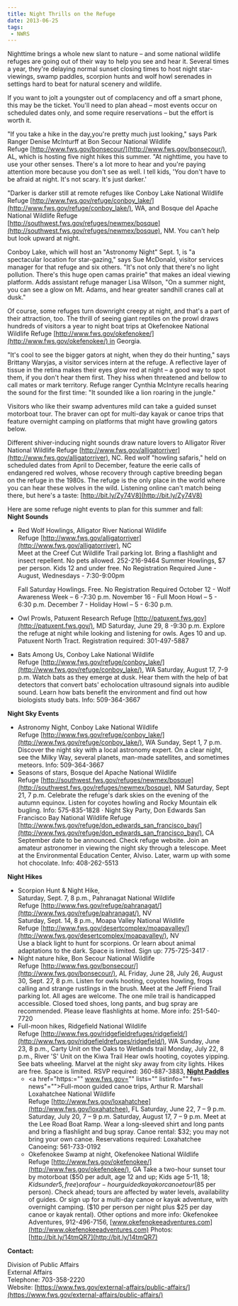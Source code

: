 ```yaml
---
title: Night Thrills on the Refuge
date: 2013-06-25
tags:
 - NWRS
---
```


Nighttime brings a whole new slant to nature – and some national wildlife refuges are going out of their way to help you see and hear it. Several times a year, they're delaying normal sunset closing times to host night star-viewings, swamp paddles, scorpion hunts and wolf howl serenades in settings hard to beat for natural scenery and wildlife.  

If you want to jolt a youngster out of complacency and off a smart phone, this may be the ticket. You'll need to plan ahead – most events occur on scheduled dates only, and some require reservations – but the effort is worth it.  

"If you take a hike in the day,you're pretty much just looking," says Park Ranger Denise McInturff at Bon Secour National Wildlife Refuge [http://www.fws.gov/bonsecour/](http://www.fws.gov/bonsecour/), AL, which is hosting five night hikes this summer. "At nighttime, you have to use your other senses. There's a lot more to hear and you're paying attention more because you don't see as well. I tell kids, 'You don't have to be afraid at night. It's not scary. It's just darker.'  

"Darker is darker still at remote refuges like Conboy Lake National Wildlife Refuge [http://www.fws.gov/refuge/conboy_lake/](http://www.fws.gov/refuge/conboy_lake/), WA, and Bosque del Apache National Wildlife Refuge [http://southwest.fws.gov/refuges/newmex/bosque](http://southwest.fws.gov/refuges/newmex/bosque), NM. You can't help but look upward at night.  

Conboy Lake, which will host an "Astronomy Night" Sept. 1, is "a spectacular location for star-gazing," says Sue McDonald, visitor services manager for that refuge and six others. "It's not only that there's no light pollution. There's this huge open camas prairie" that makes an ideal viewing platform. Adds assistant refuge manager Lisa Wilson, "On a summer night, you can see a glow on Mt. Adams, and hear greater sandhill cranes call at dusk."  

Of course, some refuges turn downright creepy at night, and that's a part of their attraction, too. The thrill of seeing giant reptiles on the prowl draws hundreds of visitors a year to night boat trips at Okefenokee National Wildlife Refuge [http://www.fws.gov/okefenokee/](http://www.fws.gov/okefenokee/) in Georgia.  

"It's cool to see the bigger gators at night, when they do their hunting," says Brittany Waryjas, a visitor services intern at the refuge. A reflective layer of tissue in the retina makes their eyes glow red at night – a good way to spot them, if you don't hear them first. They hiss when threatened and bellow to call mates or mark territory. Refuge ranger Cynthia McIntyre recalls hearing the sound for the first time: "It sounded like a lion roaring in the jungle."  

Visitors who like their swamp adventures mild can take a guided sunset motorboat tour. The braver can opt for multi-day kayak or canoe trips that feature overnight camping on platforms that might have growling gators below.  

Different shiver-inducing night sounds draw nature lovers to Alligator River National Wildlife Refuge [http://www.fws.gov/alligatorriver](http://www.fws.gov/alligatorriver), NC. Red wolf "howling safaris," held on scheduled dates from April to December, feature the eerie calls of endangered red wolves, whose recovery through captive breeding began on the refuge in the 1980s. The refuge is the only place in the world where you can hear these wolves in the wild. Listening online can't match being there, but here's a taste: [http://bit.ly/Zy74V8](http://bit.ly/Zy74V8)  

Here are some refuge night events to plan for this summer and fall:  
**Night Sounds**

*   Red Wolf Howlings, Alligator River National Wildlife Refuge [http://www.fws.gov/alligatorriver](http://www.fws.gov/alligatorriver), NC  
    Meet at the Creef Cut Wildlife Trail parking lot. Bring a flashlight and insect repellent. No pets allowed. 252-216-9464 Summer Howlings, $7 per person. Kids 12 and under free. No Registration Required June - August, Wednesdays - 7:30-9:00pm  

    Fall Saturday Howlings. Free. No Registration Required October 12 - Wolf Awareness Week – 6 -7:30 p.m. November 16 - Full Moon Howl – 5 - 6:30 p.m. December 7 - Holiday Howl – 5 - 6:30 p.m.
*   Owl Prowls, Patuxent Research Refuge [http://patuxent.fws.gov](http://patuxent.fws.gov/), MD Saturday, June 29, 8 -9:30 p.m. Explore the refuge at night while looking and listening for owls. Ages 10 and up. Patuxent North Tract. Registration required: 301-497-5887
*   Bats Among Us, Conboy Lake National Wildlife Refuge [http://www.fws.gov/refuge/conboy_lake/](http://www.fws.gov/refuge/conboy_lake/), WA Saturday, August 17, 7-9 p.m. Watch bats as they emerge at dusk. Hear them with the help of bat detectors that convert bats' echolocation ultrasound signals into audible sound. Learn how bats benefit the environment and find out how biologists study bats. Info: 509-364-3667

**Night Sky Events**

*   Astronomy Night, Conboy Lake National Wildlife Refuge [http://www.fws.gov/refuge/conboy_lake/](http://www.fws.gov/refuge/conboy_lake/), WA Sunday, Sept 1, 7 p.m. Discover the night sky with a local astronomy expert. On a clear night, see the Milky Way, several planets, man-made satellites, and sometimes meteors. Info: 509-364-3667  
*   Seasons of stars, Bosque del Apache National Wildlife Refuge [http://southwest.fws.gov/refuges/newmex/bosque](http://southwest.fws.gov/refuges/newmex/bosque), NM Saturday, Sept 21, 7 p.m. Celebrate the refuge's dark skies on the evening of the autumn equinox. Listen for coyotes howling and Rocky Mountain elk bugling. Info: 575-835-1828 · Night Sky Party, Don Edwards San Francisco Bay National Wildlife Refuge [http://www.fws.gov/refuge/don_edwards_san_francisco_bay/](http://www.fws.gov/refuge/don_edwards_san_francisco_bay/), CA September date to be announced. Check refuge website. Join an amateur astronomer in viewing the night sky through a telescope. Meet at the Environmental Education Center, Alviso. Later, warm up with some hot chocolate. Info: 408-262-5513

**Night Hikes**

*   Scorpion Hunt & Night Hike,  
    Saturday, Sept. 7, 8 p.m., Pahranagat National Wildlife Refuge [http://www.fws.gov/refuge/pahranagat/](http://www.fws.gov/refuge/pahranagat/), NV  
    Saturday, Sept. 14, 8 p.m., Moapa Valley National Wildlife Refuge [http://www.fws.gov/desertcomplex/moapavalley/](http://www.fws.gov/desertcomplex/moapavalley/), NV  
    Use a black light to hunt for scorpions. Or learn about animal adaptations to the dark. Space is limited. Sign up: 775-725-3417 ·
*   Night nature hike, Bon Secour National Wildlife Refuge [http://www.fws.gov/bonsecour/](http://www.fws.gov/bonsecour/), AL Friday, June 28, July 26, August 30, Sept. 27, 8 p.m. Listen for owls hooting, coyotes howling, frogs calling and strange rustlings in the brush. Meet at the Jeff Friend Trail parking lot. All ages are welcome. The one mile trail is handicapped accessible. Closed toed shoes, long pants, and bug spray are recommended. Please leave flashlights at home. More info: 251-540-7720 
*   Full-moon hikes, Ridgefield National Wildlife Refuge [http://www.fws.gov/ridgefieldrefuges/ridgefield/](http://www.fws.gov/ridgefieldrefuges/ridgefield/), WA Sunday, June 23, 8 p.m., Carty Unit on the Oaks to Wetlands trail Monday, July 22, 8 p.m., River 'S' Unit on the Kiwa Trail Hear owls hooting, coyotes yipping. See bats wheeling. Marvel at the night sky away from city lights. Hikes are free. Space is limited. RSVP required: 360-887-3883, [**Night Paddles**](https:=)
    *   <a href="https:="" www.fws.gov="" lists="" listinfo="" fws-news"="">Full-moon guided canoe trips, Arthur R. Marshall Loxahatchee National Wildlife Refuge [http://www.fws.gov/loxahatchee](http://www.fws.gov/loxahatchee), FL Saturday, June 22, 7 – 9 p.m. Saturday, July 20, 7 – 9 p.m. Saturday, August 17, 7 – 9 p.m. Meet at the Lee Road Boat Ramp. Wear a long-sleeved shirt and long pants and bring a flashlight and bug spray. Canoe rental: $32; you may not bring your own canoe. Reservations required: Loxahatchee Canoeing: 561-733-0192
    *   Okefenokee Swamp at night, Okefenokee National Wildlife Refuge [http://www.fws.gov/okefenokee/](http://www.fws.gov/okefenokee/), GA Take a two-hour sunset tour by motorboat ($50 per adult, age 12 and up; Kids age 5-11, $18; Kids under 5, free) or a four-hour guided kayak or canoe tour ($85 per person). Check ahead; tours are affected by water levels, availability of guides. Or sign up for a multi-day canoe or kayak adventure, with overnight camping. ($10 per person per night plus $25 per day canoe or kayak rental). Other options and more info: Okefenokee Adventures, 912-496-7156, [www.okefenokeeadventures.com](http://www.okefenokeeadventures.com) Photos: [http://bit.ly/14tmQR7](http://bit.ly/14tmQR7)

**Contact:**

Division of Public Affairs  
External Affairs  
Telephone: 703-358-2220  
Website: [https://www.fws.gov/external-affairs/public-affairs/](https://www.fws.gov/external-affairs/public-affairs/)

